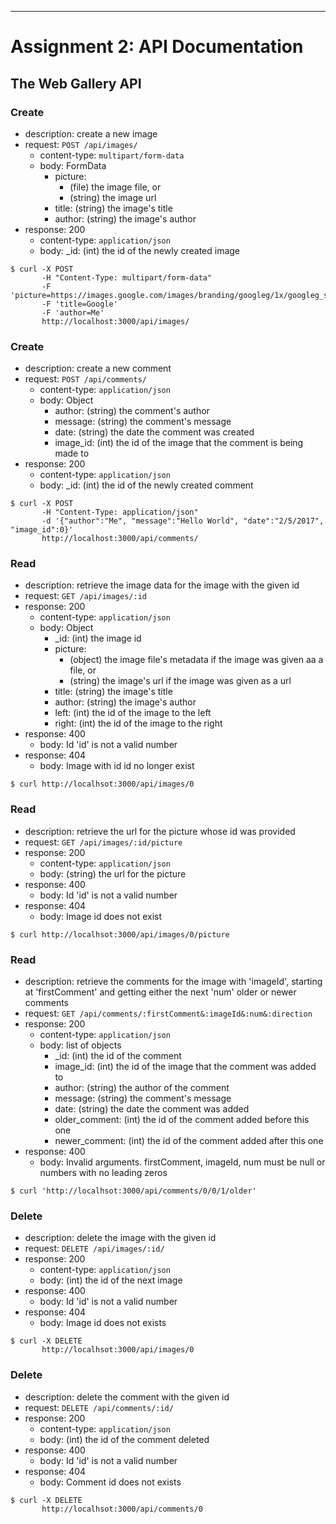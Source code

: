 
---

# Assignment 2: API Documentation

## The Web Gallery API

### Create

- description: create a new image
- request: `POST /api/images/`
    - content-type: `multipart/form-data`
    - body: FormData
      - picture: 
        - (file) the image file, or
        - (string) the image url
      - title: (string) the image's title
      - author: (string) the image's author
- response: 200
    - content-type: `application/json`
    - body: _id: (int) the id of the newly created image

``` 
$ curl -X POST 
       -H "Content-Type: multipart/form-data" 
       -F 'picture=https://images.google.com/images/branding/googleg/1x/googleg_standard_color_128dp.png'
       -F 'title=Google'
       -F 'author=Me'
       http://localhost:3000/api/images/
```


### Create

- description: create a new comment
- request: `POST /api/comments/`
    - content-type: `application/json`
    - body: Object
      - author: (string) the comment's author
      - message: (string) the comment's message
      - date: (string) the date the comment was created
      - image_id: (int) the id of the image that the comment is being made to
- response: 200
    - content-type: `application/json`
    - body: _id: (int) the id of the newly created comment

``` 
$ curl -X POST 
       -H "Content-Type: application/json" 
       -d '{"author":"Me", "message":"Hello World", "date":"2/5/2017", "image_id":0}'
       http://localhost:3000/api/comments/
```


### Read

- description: retrieve the image data for the image with the given id
- request: `GET /api/images/:id`
- response: 200
    - content-type: `application/json`
    - body: Object
      - _id: (int) the image id
      - picture: 
        - (object) the image file's metadata if the image was given aa a file, or
        - (string) the image's url if the image was given as a url
      - title: (string) the image's title
      - author: (string) the image's author
      - left: (int) the id of the image to the left
      - right: (int) the id of the image to the right
- response: 400
    - body: Id 'id' is not a valid number
- response: 404
    - body: Image with id id no longer exist
 
``` 
$ curl http://localhsot:3000/api/images/0
``` 


### Read

- description: retrieve the url for the picture whose id was provided
- request: `GET /api/images/:id/picture`   
- response: 200
    - content-type: `application/json`
    - body: (string) the url for the picture
- response: 400
    - body: Id 'id' is not a valid number
- response: 404
    - body: Image id does not exist
 
``` 
$ curl http://localhsot:3000/api/images/0/picture
``` 
  

### Read

- description: retrieve the comments for the image with 'imageId', starting at 'firstComment' and getting either the next 'num' older or newer comments
- request: `GET /api/comments/:firstComment&:imageId&:num&:direction`  
- response: 200
    - content-type: `application/json`
    - body: list of objects
      - _id: (int) the id of the comment
      - image_id: (int) the id of the image that the comment was added to
      - author: (string) the author of the comment
      - message: (string) the comment's message
      - date: (string) the date the comment was added
      - older_comment: (int) the id of the comment added before this one
      - newer_comment: (int) the id of the comment added after this one
- response: 400
    - body: Invalid arguments. firstComment, imageId, num must be null or numbers with no leading zeros

 
``` 
$ curl 'http://localhsot:3000/api/comments/0/0/1/older'
``` 

  
### Delete
  
- description: delete the image with the given id
- request: `DELETE /api/images/:id/`
- response: 200
    - content-type: `application/json`
    - body: (int) the id of the next image
- response: 400
    - body: Id 'id' is not a valid number
- response: 404
    - body: Image id does not exists

``` 
$ curl -X DELETE
       http://localhsot:3000/api/images/0
``` 


### Delete
  
- description: delete the comment with the given id
- request: `DELETE /api/comments/:id/`
- response: 200
    - content-type: `application/json`
    - body: (int) the id of the comment deleted
- response: 400
    - body: Id 'id' is not a valid number
- response: 404
    - body: Comment id does not exists

``` 
$ curl -X DELETE
       http://localhsot:3000/api/comments/0
``` 